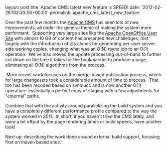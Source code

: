 
layout: post
title: Apache CMS: latest new feature is SPEED!
date: '2012-02-26T02:23:56+00:00'
permalink: apache_cms_latest_new_feature

<p>Over the past few months the&nbsp;<a href="http://www.apache.org/dev/cms">Apache CMS</a> has seen lots of new improvements, all under the general theme of making the system more performant.&nbsp; Supporting very large sites like the <a href="http://www.openoffice.org/">Apache OpenOffice User Site</a> with almost 10 GB of content has presented new challenges, met largely with the introduction of zfs clones for generating per-user server-side working copies, changing what was an O(N) rsync job to an O(1) operation.&nbsp; We've also moved the update processing out-of-band to further cut down on the time it takes for the bookmarklet to produce a page, eliminating all O(N) algorithms from the process.</p> 
  <p>&nbsp;More recent work focuses on the merge-based publication process, which for large changesets took a considerable amount of time to process.&nbsp; That too has been recoded based on svnmucc and is now another O(1) operation- essentially a perfect copy of staging with a few adjustments for &quot;external&quot; paths.</p> 
  <p>Combine that with the activity around parallelizing the build system and you have a completely different performance profile compared to the way the system worked in 2011.&nbsp; In short, if you haven't tried the CMS lately, and were a bit offput by the page rendering times or build speeds, have another look! <br /></p> 
  <p> </p> 
  <p>Next up: describing the work done around external build support, focusing first on maven based sites.<br /></p> 
  <p><br /></p>
